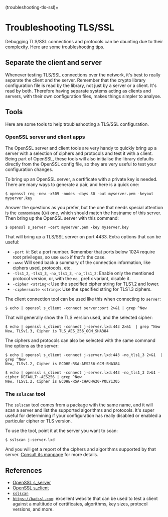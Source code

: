 (troubleshooting-tls-ssl)=
# Troubleshooting TLS/SSL

Debugging TLS/SSL connections and protocols can be daunting due to their complexity. Here are some troubleshooting tips.

## Separate the client and server

Whenever testing TLS/SSL connections over the network, it's best to really separate the client and the server. Remember that the crypto library configuration file is read by the library, not just by a server or a client. It's read by both. Therefore having separate systems acting as clients and servers, with their own configuration files, makes things simpler to analyse.

## Tools

Here are some tools to help troubleshooting a TLS/SSL configuration.

### OpenSSL server and client apps

The OpenSSL server and client tools are very handy to quickly bring up a server with a selection of ciphers and protocols and test it with a client. Being part of OpenSSL, these tools will also initialise the library defaults directly from the OpenSSL config file, so they are very useful to test your configuration changes.

To bring up an OpenSSL server, a certificate with a private key is needed. There are many ways to generate a pair, and here is a quick one:

```shell
$ openssl req -new -x509 -nodes -days 30 -out myserver.pem -keyout myserver.key
```

Answer the questions as you prefer, but the one that needs special attention is the `commonName` (`CN`) one, which should match the hostname of this server. Then bring up the OpenSSL server with this command:

```shell
$ openssl s_server -cert myserver.pem -key myserver.key
```

That will bring up a TLS/SSL server on port 4433. Extra options that can be useful:

* `-port N`: Set a port number. Remember that ports below 1024 require root privileges, so use `sudo` if that's the case.
* `-www`: Will send back a summary of the connection information, like ciphers used, protocols, etc.
* `-tls1_2`, `-tls1_3`, `-no_tls1_3`, `-no_tls1_2`: Enable only the mentioned protocol version, or, with the `no_` prefix variant, disable it.
* `-cipher <string>`: Use the specified cipher string for TLS1.2 and lower.
* `-ciphersuite <string>`: Use the specified string for TLS1.3 ciphers.

The client connection tool can be used like this when connecting to `server`:

```shell
$ echo | openssl s_client -connect server:port 2>&1 | grep ^New
```

That will generally show the TLS version used, and the selected cipher:

```shell
$ echo | openssl s_client -connect j-server.lxd:443 2>&1  | grep ^New
New, TLSv1.3, Cipher is TLS_AES_256_GCM_SHA384
```

The ciphers and protocols can also be selected with the same command line options as the server:

```shell
$ echo | openssl s_client -connect j-server.lxd:443 -no_tls1_3 2>&1  | grep ^New
New, TLSv1.2, Cipher is ECDHE-RSA-AES256-GCM-SHA384

$ echo | openssl s_client -connect j-server.lxd:443 -no_tls1_3 2>&1 -cipher DEFAULT:-AES256 | grep ^New
New, TLSv1.2, Cipher is ECDHE-RSA-CHACHA20-POLY1305
```

### The `sslscan` tool

The `sslscan` tool comes from a package with the same name, and it will scan a server and list the supported algorithms and protocols. It's super useful for determining if your configuration has really disabled or enabled a particular cipher or TLS version.

To use the tool, point it at the server you want to scan:

```shell
$ sslscan j-server.lxd
```

And you will get a report of the ciphers and algorithms supported by that server. [Consult its manpage](https://manpages.ubuntu.com/manpages/man1/sslscan.1.html) for more details.

## References

* [OpenSSL s_server](https://manpages.ubuntu.com/manpages/kinetic/en/man1/openssl-s_server.1ssl.html)
* [OpenSSL s_client](https://manpages.ubuntu.com/manpages/kinetic/en/man1/openssl-s_client.1ssl.html)
* [`sslscan`](https://manpages.ubuntu.com/manpages/man1/sslscan.1.html)
* [`https://badssl.com`](https://badssl.com/): excellent website that can be used to test a client against a multitude of certificates, algorithms, key sizes, protocol versions, and more.
